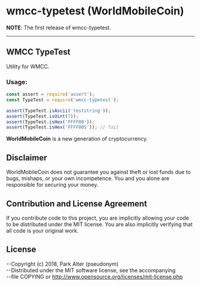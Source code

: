 # wmcc-typetest (WorldMobileCoin)

__NOTE__: The first release of wmcc-typetest.

---

## WMCC TypeTest

Utility for WMCC.

### Usage:
```js
const assert = require('assert');
const TypeTest = require('wmcc-typetest');

assert(TypeTest.isAscii('teststring'));
assert(TypeTest.isUint(7));
assert(TypeTest.isHex('FFFF00'));
assert(TypeTest.isHex('FFFF00S')); // fail
```

**WorldMobileCoin** is a new generation of cryptocurrency.

## Disclaimer

WorldMobileCoin does not guarantee you against theft or lost funds due to bugs, mishaps,
or your own incompetence. You and you alone are responsible for securing your money.

## Contribution and License Agreement

If you contribute code to this project, you are implicitly allowing your code
to be distributed under the MIT license. You are also implicitly verifying that
all code is your original work.

## License

--Copyright (c) 2018, Park Alter (pseudonym)  
--Distributed under the MIT software license, see the accompanying  
--file COPYING or http://www.opensource.org/licenses/mit-license.php